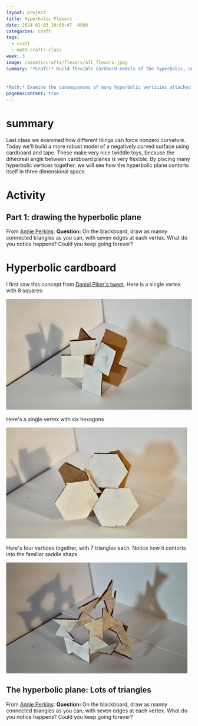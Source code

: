 ```yaml
---
layout: project
title: Hyperbolic Flexors
date: 2024-01-03 16:03:47 -0500
categories: craft
tags:
  - craft
  - math-crafts-class
week: 3
image: /assets/crafts/flexors/all_flexors.jpeg
summary: "*Craft:* Build flexible cardbord models of the hyperbolic, and see how they contort to fit into three dimensional space


*Math:* Examine the consequences of many hyperbolic verticies attached together. Look into the size and shape of a section of the hyperbolic plane."
pageHasContent: true
---
```


# summary
Last class we examined how different tilings can force nonzero curvature. Today we'll build a more robust model of a negatively curved surface using cardboard and tape. These make very nice twiddle toys, because the dihedreal angle between cardboard planes is very flexible. By placing many hyperbolic vertices together, we will see how the hyperbolic plane contorts itself in three dimensional space.


# Activity

## Part 1: drawing the hyperbolic plane

From [Annie Perkins](https://arbitrarilyclose.com/2020/03/16/mathartchallenge-day-1-tons-of-triangles/): 
**Question:** On the blackboard, draw as manny connected triangles as you can, with seven edges at each vertex.  What do you notice happens? Could you keep going forever?




# Hyperbolic cardboard 

I first saw this concept from [Daniel Piker's tweet](https://twitter.com/KangarooPhysics/status/1559961643903340545). Here is a single vertex with 8 squares:

<div class="text-center">
<img src="/assets/crafts/flexors/4,8 vertex.jpeg" alt="paper model of octahedron" height="300" >
</div>

Here's a single vertex with six hexagons

<div class="text-center">
<img src="/assets/crafts/flexors/6,6 single vertex.jpeg" alt="paper model of octahedron" height="300" >
</div>

Here's four vertices together, with 7 triangles each. Notice how it contorts into the familiar saddle shape.

<div class="text-center">
<img src="/assets/crafts/flexors/3,7 plane.jpeg" alt="paper model of octahedron" height="300" >
</div>


## The hyperbolic plane: Lots of triangles

From [Annie Perkins](https://arbitrarilyclose.com/2020/03/16/mathartchallenge-day-1-tons-of-triangles/): 
**Question:** On the blackboard, draw as manny connected triangles as you can, with seven edges at each vertex.  What do you notice happens? Could you keep going forever?
